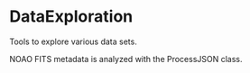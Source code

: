 # DataExploration
Tools to explore various data sets.

NOAO FITS metadata is analyzed with the ProcessJSON class. 
